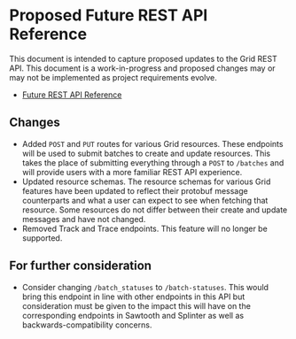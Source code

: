 # Proposed Future REST API Reference

<!--
  Copyright 2018-2022 Cargill Incorporated
  Licensed under Creative Commons Attribution 4.0 International License
  https://creativecommons.org/licenses/by/4.0/
-->


This document is intended to capture proposed updates to the Grid REST API.
This document is a work-in-progress and proposed changes may or may not be
implemented as project requirements evolve.

* [Future REST API Reference](/community/planning/rest_api/api/)

## Changes

  - Added `POST` and `PUT` routes for various Grid resources. These endpoints
  will be used to submit batches to create and update resources. This takes the
  place of submitting everything through a `POST` to `/batches` and will
  provide users with a more familiar REST API experience.
  - Updated resource schemas. The resource schemas for various Grid features
  have been updated to reflect their protobuf message counterparts and what a
  user can expect to see when fetching that resource. Some resources do not
  differ between their create and update messages and have not changed.
  - Removed Track and Trace endpoints. This feature will no longer be supported.

## For further consideration

  - Consider changing `/batch_statuses` to `/batch-statuses`. This would bring
  this endpoint in line with other endpoints in this API but consideration must
  be given to the impact this will have on the corresponding endpoints in
  Sawtooth and Splinter as well as backwards-compatibility concerns.

